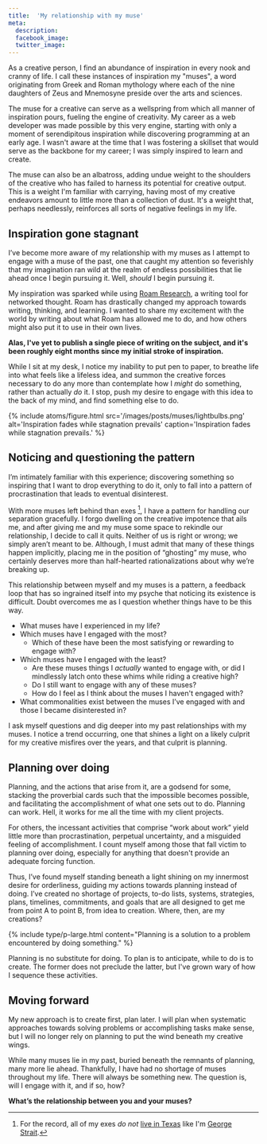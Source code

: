 ```yaml
---
title:  'My relationship with my muse'
meta: 
  description: 
  facebook_image: 
  twitter_image: 
---
```


As a creative person, I find an abundance of inspiration in every nook and cranny of life. I call these instances of inspiration my "muses", a word originating from Greek and Roman mythology where each of the nine daughters of Zeus and Mnemosyne preside over the arts and sciences.

The muse for a creative can serve as a wellspring from which all manner of inspiration pours, fueling the engine of creativity. My career as a web developer was made possible by this very engine, starting with only a moment of serendipitous inspiration while discovering programming at an early age. I wasn't aware at the time that I was fostering a skillset that would serve as the backbone for my career; I was simply inspired to learn and create. 

The muse can also be an albatross, adding undue weight to the shoulders of the creative who has failed to harness its potential for creative output. This is a weight I'm familiar with carrying, having most of my creative endeavors amount to little more than a collection of dust. It's a weight that, perhaps needlessly, reinforces all sorts of negative feelings in my life.

## Inspiration gone stagnant

I’ve become more aware of my relationship with my muses as I attempt to engage with a muse of the past, one that caught my attention so feverishly that my imagination ran wild at the realm of endless possibilities that lie ahead once I begin pursuing it. Well, _should_ I begin pursuing it.

My inspiration was sparked while using [Roam Research](https://roamresearch.com/), a writing tool for networked thought. Roam has drastically changed my approach towards writing, thinking, and learning. I wanted to share my excitement with the world by writing about what Roam has allowed me to do, and how others might also put it to use in their own lives. 

**Alas, I've yet to publish a single piece of writing on the subject, and it's been roughly eight months since my initial stroke of inspiration.**

While I sit at my desk, I notice my inability to put pen to paper, to breathe life into what feels like a lifeless idea, and summon the creative forces necessary to do any more than contemplate how I _might_ do something, rather than actually _do_ it. I stop, push my desire to engage with this idea to the back of my mind, and find something else to do.

{% include atoms/figure.html src='/images/posts/muses/lightbulbs.png' alt='Inspiration fades while stagnation prevails' caption='Inspiration fades while stagnation prevails.' %}

## Noticing and questioning the pattern

I’m intimately familiar with this experience; discovering something so inspiring that I want to drop everything to do it, only to fall into a pattern of procrastination that leads to eventual disinterest.

With more muses left behind than exes [^1], I have a pattern for handling our separation gracefully. I forgo dwelling on the creative impotence that ails me, and after giving me and my muse some space to rekindle our relationship, I decide to call it quits. Neither of us is right or wrong; we simply aren’t meant to be. Although, I must admit that many of these things happen implicitly, placing me in the position of “ghosting” my muse, who certainly deserves more than half-hearted rationalizations about why we’re breaking up.

[^1]: For the record, all of my exes *do not* [live in Texas](https://youtu.be/0KCWqnldEag?t=28) like I'm [George Strait](https://www.youtube.com/watch?v=Jk7uXaNuWNE).

This relationship between myself and my muses is a pattern, a feedback loop that has so ingrained itself into my psyche that noticing its existence is difficult. Doubt overcomes me as I question whether things have to be this way.

- What muses have I experienced in my life?
- Which muses have I engaged with the most?
  - Which of these have been the most satisfying or rewarding to engage with?
- Which muses have I engaged with the least?
  - Are these muses things I _actually_ wanted to engage with, or did I mindlessly latch onto these whims while riding a creative high?
  - Do I still want to engage with any of these muses?
  - How do I feel as I think about the muses I haven't engaged with?
- What commonalities exist between the muses I’ve engaged with and those I became disinterested in?

I ask myself questions and dig deeper into my past relationships with my muses. I notice a trend occurring, one that shines a light on a likely culprit for my creative misfires over the years, and that culprit is planning.   

## Planning over doing

Planning, and the actions that arise from it, are a godsend for some, stacking the proverbial cards such that the impossible becomes possible, and facilitating the accomplishment of what one sets out to do. Planning can work. Hell, it works for me all the time with my client projects.

For others, the incessant activities that comprise “work about work” yield little more than procrastination, perpetual uncertainty, and a misguided feeling of accomplishment. I count myself among those that fall victim to planning over doing, especially for anything that doesn't provide an adequate forcing function.

Thus, I’ve found myself standing beneath a light shining on my innermost desire for orderliness, guiding my actions towards planning instead of doing. I’ve created no shortage of projects, to-do lists, systems, strategies, plans, timelines, commitments, and goals that are all designed to get me from point A to point B, from idea to creation. Where, then, are my creations?

{% include type/p-large.html content="Planning is a solution to a problem encountered by doing something." %}

Planning is no substitute for doing. To plan is to anticipate, while to do is to create. The former does not preclude the latter, but I've grown wary of how I sequence these activities.

## Moving forward

<!-- TODO: I want to add a paragraph or two describing *how* I'm going to change my relationships with my muses.
           What are my intentions moving forward? How will I manifest the future I desire? How will I hold myself accountible?
           This will round off my article nicely and make it more powerful. -->

My new approach is to create first, plan later. I will plan when systematic approaches towards solving problems or accomplishing tasks make sense, but I will no longer rely on planning to put the wind beneath my creative wings.

While many muses lie in my past, buried beneath the remnants of planning, many more lie ahead. Thankfully, I have had no shortage of muses throughout my life. There will always be something new. The question is, will I engage with it, and if so, how?

**What’s the relationship between you and your muses?**